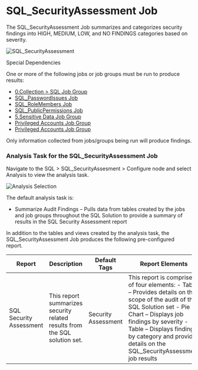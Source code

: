 # SQL_SecurityAssessment Job

The SQL_SecurityAssessment Job summarizes and categorizes security findings into HIGH, MEDIUM, LOW,
and NO FINDINGS categories based on severity.

![SQL_SecurityAssessment](/img/product_docs/accessanalyzer/12.0/solutions/databases/sql/sqljobgroup49.webp)

Special Dependencies

One or more of the following jobs or job groups must be run to produce results:

- [0.Collection > SQL Job Group](/docs/accessanalyzer/12.0/solutions/databases/sql/collection/overview.md)
- [SQL_PasswordIssues Job](/docs/accessanalyzer/12.0/solutions/databases/sql/usersroles/sql_passwordissues.md)
- [SQL_RoleMembers Job](/docs/accessanalyzer/12.0/solutions/databases/sql/usersroles/sql_rolemembers.md)
- [SQL_PublicPermissions Job](/docs/accessanalyzer/12.0/solutions/databases/sql/permissions/sql_publicpermissions.md)
- [5.Sensitive Data Job Group](/docs/accessanalyzer/12.0/solutions/databases/sql/sensitivedata/overview.md)
- [Privileged Accounts Job Group](/docs/accessanalyzer/12.0/solutions/windows/privilegedaccounts/overview.md)
- [Privileged Accounts Job Group](/docs/accessanalyzer/12.0/solutions/windows/privilegedaccounts/overview.md)

Only information collected from jobs/groups being run will produce findings.

### Analysis Task for the SQL_SecurityAssessment Job

Navigate to the SQL > SQL_SecurityAssesment > Configure node and select Analysis to view the
analysis task.

![Analysis Selection](/img/product_docs/accessanalyzer/12.0/solutions/databases/sql/sqljobgroup50.webp)

The default analysis task is:

- Summarize Audit Findings – Pulls data from tables created by the jobs and job groups throughout
  the SQL Solution to provide a summary of results in the SQL Security Assessment report

In addition to the tables and views created by the analysis task, the SQL_SecurityAssessment Job
produces the following pre-configured report.

| Report                  | Description                                                                | Default Tags        | Report Elements                                                                                                                                                                                                                                                                |
| ----------------------- | -------------------------------------------------------------------------- | ------------------- | ------------------------------------------------------------------------------------------------------------------------------------------------------------------------------------------------------------------------------------------------------------------------------ |
| SQL Security Assessment | This report summarizes security related results from the SQL solution set. | Security Assessment | This report is comprised of four elements: - Table – Provides details on the scope of the audit of the SQL Solution set - Pie Chart – Displays job findings by severity - Table – Displays findings by category and provides details on the SQL_SecurityAssessment job results |
